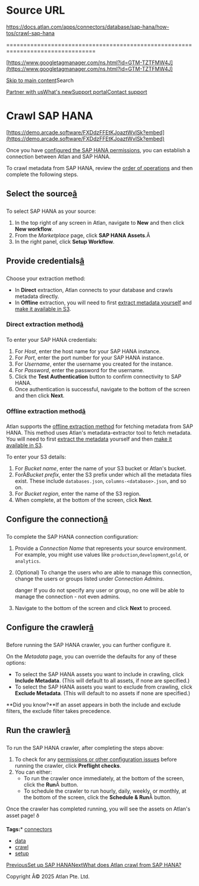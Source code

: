 # Source URL
https://docs.atlan.com/apps/connectors/database/sap-hana/how-tos/crawl-sap-hana

================================================================================

<!--
canonical: https://docs.atlan.com/apps/connectors/database/sap-hana/how-tos/crawl-sap-hana
link-alternate: https://docs.atlan.com/apps/connectors/database/sap-hana/how-tos/crawl-sap-hana
meta-description: Once you have [configured the SAP HANA permissions](/apps/connectors/database/sap-hana/how-tos/set-up-sap-hana), you can establish a connection between Atlan and SAP HANA.
meta-docsearch:docusaurus_tag: docs-default-current
meta-docsearch:language: en
meta-docsearch:version: current
meta-docusaurus_locale: en
meta-docusaurus_tag: docs-default-current
meta-docusaurus_version: current
meta-generator: Docusaurus v3.8.1
meta-og-description: Once you have [configured the SAP HANA permissions](/apps/connectors/database/sap-hana/how-tos/set-up-sap-hana), you can establish a connection between Atlan and SAP HANA.
meta-og-locale: en
meta-og-title: Crawl SAP HANA | Atlan Documentation
meta-og-url: https://docs.atlan.com/apps/connectors/database/sap-hana/how-tos/crawl-sap-hana
meta-twitter:card: summary_large_image
meta-viewport: width=device-width,initial-scale=1
title: Crawl SAP HANA | Atlan Documentation
-->

[https://www.googletagmanager.com/ns.html?id=GTM-TZTFMW4J](https://www.googletagmanager.com/ns.html?id=GTM-TZTFMW4J)

[Skip to main content](#__docusaurus_skipToContent_fallback)Search

[Partner with us](https://docs.google.com/forms/d/e/1FAIpQLScuAIhCm2GS7YFstrOjawbP8J7PUmOynQo7wI2yGCcCyEcVSw/viewform)[What's new](https://shipped.atlan.com/)[Support portal](https://atlan.zendesk.com/auth/v2/login/signin?return_to=https%3A%2F%2Fatlan.zendesk.com%2Fhc%2Fen-us&theme=hc&locale=en-us&brand_id=1900000425113&auth_origin=1900000425113%2Cfalse%2Ctrue)[Contact support](/support/submit-request)

Crawl SAP HANA
==============

[https://demo.arcade.software/FXDdzFFEtKJoaztWvlSk?embed](https://demo.arcade.software/FXDdzFFEtKJoaztWvlSk?embed)

Once you have [configured the SAP HANA permissions](/apps/connectors/database/sap-hana/how-tos/set-up-sap-hana), you can establish a connection between Atlan and SAP HANA.

To crawl metadata from SAP HANA, review the [order of operations](/product/connections/how-tos/order-workflows) and then complete the following steps.

Select the source[â](#select-the-source "Direct link to Select the source")
-----------------------------------------------------------------------------

To select SAP HANA as your source:

1. In the top right of any screen in Atlan, navigate to **New** and then click **New workflow**.
2. From the *Marketplace* page, click **SAP HANA Assets**.Â
3. In the right panel, click **Setup Workflow**.

Provide credentials[â](#provide-credentials "Direct link to Provide credentials")
-----------------------------------------------------------------------------------

Choose your extraction method:

* In **Direct** extraction, Atlan connects to your database and crawls metadata directly.
* In **Offline** extraction, you will need to first [extract metadata yourself](/apps/connectors/database/on-premises-databases/how-tos/set-up-on-premises-database-access) and [make it available in S3](/apps/connectors/database/on-premises-databases/how-tos/crawl-on-premises-databases).

### Direct extraction method[â](#direct-extraction-method "Direct link to Direct extraction method")

To enter your SAP HANA credentials:

1. For *Host*, enter the host name for your SAP HANA instance.
2. For *Port*, enter the port number for your SAP HANA instance.
3. For *Username*, enter the username you created for the instance.
4. For *Password*, enter the password for the username.
5. Click the **Test Authentication** button to confirm connectivity to SAP HANA.
6. Once authentication is successful, navigate to the bottom of the screen and then click **Next**.

### Offline extraction method[â](#offline-extraction-method "Direct link to Offline extraction method")

Atlan supports the [offline extraction method](/apps/connectors/database/on-premises-databases/how-tos/set-up-on-premises-database-access) for fetching metadata from SAP HANA. This method uses Atlan's metadata\-extractor tool to fetch metadata. You will need to first [extract the metadata](/apps/connectors/database/on-premises-databases/how-tos/crawl-on-premises-databases) yourself and then [make it available in S3](/apps/connectors/database/on-premises-databases/how-tos/crawl-on-premises-databases).

To enter your S3 details:

1. For *Bucket name*, enter the name of your S3 bucket or Atlan's bucket.
2. ForÂ*Bucket prefix*, enter the S3 prefix under which all the metadata files exist. These include `databases.json`, `columns-<database>.json`, and so on.
3. For *Bucket region*, enter the name of the S3 region.
4. When complete, at the bottom of the screen, click **Next**.

Configure the connection[â](#configure-the-connection "Direct link to Configure the connection")
--------------------------------------------------------------------------------------------------

To complete the SAP HANA connection configuration:

1. Provide a *Connection Name* that represents your source environment. For example, you might use values like `production`,`development`,`gold`, or `analytics`.
2. (Optional) To change the users who are able to manage this connection, change the users or groups listed under *Connection Admins*.

    danger If you do not specify any user or group, no one will be able to manage the connection \- not even admins.
3. Navigate to the bottom of the screen and click **Next** to proceed.

Configure the crawler[â](#configure-the-crawler "Direct link to Configure the crawler")
-----------------------------------------------------------------------------------------

Before running the SAP HANA crawler, you can further configure it.

On the *Metadata* page, you can override the defaults for any of these options:

* To select the SAP HANA assets you want to include in crawling, click **Include Metadata**. (This will default to all assets, if none are specified.)
* To select the SAP HANA assets you want to exclude from crawling, click **Exclude Metadata**. (This will default to no assets if none are specified.)

**Did you know?**If an asset appears in both the include and exclude filters, the exclude filter takes precedence.

Run the crawler[â](#run-the-crawler "Direct link to Run the crawler")
-----------------------------------------------------------------------

To run the SAP HANA crawler, after completing the steps above:

1. To check for any [permissions or other configuration issues](/apps/connectors/database/sap-hana/references/preflight-checks-for-sap-hana) before running the crawler, click **Preflight checks**.
2. You can either:
    * To run the crawler once immediately, at the bottom of the screen, click the **Run**Â button.
    * To schedule the crawler to run hourly, daily, weekly, or monthly, at the bottom of the screen, click the **Schedule \& Run**Â button.

Once the crawler has completed running, you will see the assets on Atlan's asset page! ð

**Tags:*** [connectors](/tags/connectors)
* [data](/tags/data)
* [crawl](/tags/crawl)
* [setup](/tags/setup)

[PreviousSet up SAP HANA](/apps/connectors/database/sap-hana/how-tos/set-up-sap-hana)[NextWhat does Atlan crawl from SAP HANA?](/apps/connectors/database/sap-hana/references/what-does-atlan-crawl-from-sap-hana)

Copyright Â© 2025 Atlan Pte. Ltd.

